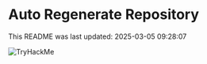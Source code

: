 # Auto Regenerate Repository

This README was last updated: 2025-03-05 09:28:07

 ![TryHackMe](https://tryhackme.com/badge/533634)